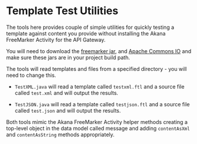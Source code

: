 # Template Test Utilities

The tools here provides couple of simple utilities for quickly testing a template against content you provide without installing the Akana FreeMarker Activity for the API Gateway.

You will need to download the [freemarker jar](http://freemarker.org/freemarkerdownload.html), and [Apache Commons IO](https://commons.apache.org/proper/commons-io/download_io.cgi) and make sure these jars are in your project build path.

The tools will read templates and files from a specified directory - you will need to change this.

* `TestXML.java` will read a template called `testxml.ftl` and a source file called `test.xml` and will output the results.

*  `TestJSON.java` will read a template called `testjson.ftl` and a source file called `test.json` and will output the results.

Both tools mimic the Akana FreeMarker Activity helper methods creating a top-level object in the data model called message and adding `contentAsXml` and `contentAsString` methods appropriately.

